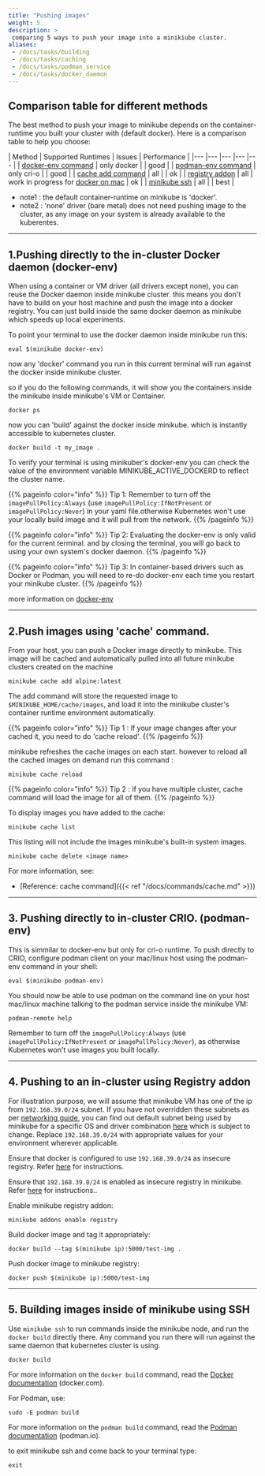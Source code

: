 ```yaml
---
title: "Pushing images"
weight: 5
description: >
 comparing 5 ways to push your image into a minikiube cluster.
aliases:
 - /docs/tasks/building
 - /docs/tasks/caching
 - /docs/tasks/podman_service
 - /docs/tasks/docker_daemon
---
```


## Comparison table for different methods 
The best method to push your image to minikube depends on the container-runtime you built your cluster with (default docker).
Here is a comparison table to help you choose:


| Method   	| Supported Runtimes   	|  Issues 	|  Performance 	|
|---	|---	|---	|---	|---	|
|  [docker-env command](/docs/handbook/pushing/#1pushing-directly-to-the-in-cluster-docker-daemon-docker-env)	|   only docker	|  	|  good 	|
|  [podman-env command](/docs/handbook/pushing/#3-pushing-directly-to-in-cluster-crio-podman-env)	|   only cri-o	|     |  good 	|
|  [cache add command](/pushing/#push-images-using-cache-command) 	|  all 	|    	|  ok 	|
|  [registry addon](/docs/handbook/pushing/#4-pushing-to-an-in-cluster-using-registry-addon)   |   all	|   work in progress for [docker on mac](https://github.com/kubernetes/minikube/issues/7535) |  ok 	|
|  [minikube ssh](/docs/handbook/pushing/#5-building-images-inside-of-minikube-using-ssh)   |   all	|    |  best 	|


* note1 : the default container-runtime on minikube is 'docker'.
* note2 : 'none' driver (bare metal) does not need pushing image to the cluster, as any image on your system is already available to the kuberentes.

---

## 1.Pushing directly to the in-cluster Docker daemon (docker-env)
When using a container or VM driver (all drivers except none), you can reuse the Docker daemon inside minikube cluster.
this means you don't have to build on your host machine and push the image into a docker registry. You can just build inside the same docker daemon as minikube which speeds up local experiments.

To point your terminal to use the docker daemon inside minikube run this:

```shell
eval $(minikube docker-env)
```

now any 'docker' command you run in this current terminal will run against the docker inside minikube cluster.

so if you do the following commands, it will show you the containers inside the minikube inside minikube's VM or Container.

```shell
docker ps
```

now you can 'build' against the docker inside minikube. which is instantly accessible to kubernetes cluster.

```shell
docker build -t my_image .
```

To verify your terminal is using minikuber's docker-env you can check the value of the environment variable MINIKUBE_ACTIVE_DOCKERD to reflect the cluster name.

{{% pageinfo color="info" %}}
Tip 1: 
Remember to turn off the `imagePullPolicy:Always` (use `imagePullPolicy:IfNotPresent` or `imagePullPolicy:Never`) in your yaml file.otherwise Kubernetes won't use your locally build image and it will pull from the network.
{{% /pageinfo %}}

{{% pageinfo color="info" %}}
Tip 2: 
Evaluating the docker-env is only valid for the current terminal.
and by closing the terminal, you will go back to using your own system's docker daemon.
{{% /pageinfo %}}

{{% pageinfo color="info" %}}
Tip 3:
In container-based drivers such as Docker or Podman, you will need to re-do docker-env each time you restart your minikube cluster.
{{% /pageinfo %}}


more information on [docker-env](https://minikube.sigs.k8s.io/docs/commands/docker-env/)

---

## 2.Push images using 'cache' command.

From your host, you can push a Docker image directly to minikube. This image will be cached and automatically pulled into all future minikube clusters created on the machine

```shell
minikube cache add alpine:latest
```

The add command will store the requested image to `$MINIKUBE_HOME/cache/images`, and load it into the minikube cluster's container runtime environment automatically.

{{% pageinfo color="info" %}}
Tip 1 :
If your image changes after your cached it, you need to do 'cache reload'.
{{% /pageinfo %}}


minikube refreshes the cache images on each start. however to reload all the cached images on demand run this command :
```shell
minikube cache reload
```

{{% pageinfo color="info" %}}
Tip 2 :
if you have multiple cluster, cache command will load the image for all of them.
{{% /pageinfo %}}


To display images you have added to the cache:

```shell
minikube cache list
```

This listing will not include the images minikube's built-in system images.



```shell
minikube cache delete <image name>
```

For more information, see:

* [Reference: cache command]({{< ref "/docs/commands/cache.md" >}})

---

## 3. Pushing directly to in-cluster CRIO. (podman-env)

This is simmilar to docker-env but only for cri-o runtime.
To push directly to CRIO, configure podman client on your mac/linux host using the podman-env command in your shell:

```shell
eval $(minikube podman-env)
```

You should now be able to use podman on the command line on your host mac/linux machine talking to the podman service inside the minikube VM:

```shell
podman-remote help
```

Remember to turn off the `imagePullPolicy:Always` (use `imagePullPolicy:IfNotPresent` or `imagePullPolicy:Never`), as otherwise Kubernetes won't use images you built locally.

---

## 4. Pushing to an in-cluster using Registry addon

For illustration purpose, we will assume that minikube VM has one of the ip from `192.168.39.0/24` subnet. If you have not overridden these subnets as per [networking guide](https://minikube.sigs.k8s.io/reference/networking/), you can find out default subnet being used by minikube for a specific OS and driver combination [here](https://github.com/kubernetes/minikube/blob/dfd9b6b83d0ca2eeab55588a16032688bc26c348/pkg/minikube/cluster/cluster.go#L408) which is subject to change. Replace `192.168.39.0/24` with appropriate values for your environment wherever applicable.

Ensure that docker is configured to use `192.168.39.0/24` as insecure registry. Refer [here](https://docs.docker.com/registry/insecure/) for instructions.

Ensure that `192.168.39.0/24` is enabled as insecure registry in minikube. Refer [here](https://minikube.sigs.k8s.io/Handbook/registry/insecure/) for instructions..

Enable minikube registry addon:

```shell
minikube addons enable registry
```

Build docker image and tag it appropriately:

```shell
docker build --tag $(minikube ip):5000/test-img .
```

Push docker image to minikube registry:

```shell
docker push $(minikube ip):5000/test-img
```

---

## 5. Building images inside of minikube using SSH

Use `minikube ssh` to run commands inside the minikube node, and run the `docker build` directly there.
Any command you run there will run against the same daemon that kubernetes cluster is using.

```shell
docker build
```

For more information on the `docker build` command, read the [Docker documentation](https://docs.docker.com/engine/reference/commandline/build/) (docker.com).

For Podman, use:

```shell
sudo -E podman build
```

For more information on the `podman build` command, read the [Podman documentation](https://github.com/containers/libpod/blob/master/docs/source/markdown/podman-build.1.md) (podman.io).

to exit minikube ssh and come back to your terminal type:
```shell
exit
```

